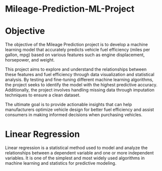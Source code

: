 # Mileage-Prediction-ML-Project
# Objective
The objective of the Mileage Prediction project is to develop a machine learning model that accurately predicts vehicle fuel efficiency (miles per gallon, mpg) based on various features such as engine displacement, horsepower, and weight.

This project aims to explore and understand the relationships between these features and fuel efficiency through data visualization and statistical analysis. By testing and fine-tuning different machine learning algorithms, the project seeks to identify the model with the highest predictive accuracy. Additionally, the project involves handling missing data through imputation techniques to ensure a clean dataset.

The ultimate goal is to provide actionable insights that can help manufacturers optimize vehicle design for better fuel efficiency and assist consumers in making informed decisions when purchasing vehicles.

# Linear Regression

Linear regression is a statistical method used to model and analyze the relationships between a dependent variable and one or more independent variables. It is one of the simplest and most widely used algorithms in machine learning and statistics for predictive modeling.
